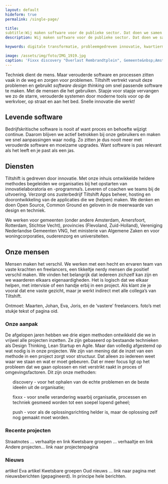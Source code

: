```yaml
---
layout: default
hideform: true
permalink: /single-page/

title: 
subtitle:Wij maken software voor de publieke sector. Dat doen we samen met de mensen die onze software gebruiken.
description: Wij maken software voor de publieke sector. Dat doen we samen met de mensen die onze software gebruiken.

keywords: digitale transformatie, probleemgedreven innovatie, kwartiermaker, human centered design, software design thinking, service design, lean startup, lean ux, agile development, xp, scrum, labs, apps, projecten, advies, consultancy, overheid, overheden, publieke sector, mens centraal, common ground, open source, creative commons, creative thinking, open collaboration, Fixxx, Push

image: /assets/img/foto/IMG_1919.jpg
caption: 'Fixxx discovery "Overlast Rembrandtplein", Gemeente&nbsp;Amsterdam'
---
```

<a name="Wat we doen"/>
Techniek dient de mens. Maar verouderde software en processen zitten vaak in de weg en zorgen voor problemen. Tiltshift vertrekt vanuit deze problemen en gebruikt <i>software design thinking</i> om snel passende software te maken. Met de mensen die het gebruiken. Stapje voor stapje vervangen we zo de starre, verouderde systemen door moderne tools voor op de werkvloer, op straat en aan het bed. Snelle innovatie die werkt!

## Levende software
Bedrijfskritische software is nooit af want proces en behoefte wijzigt continue. Daarom blijven we actief betrokken bij onze gebruikers en maken we snel aanpassingen waar nodig. Zo zitten je dus nooit meer met verouderde software en moeizame upgrades. Want software is pas relevant als het leeft en je past als een jas.

## Diensten
Tiltshift is gedreven door innovatie. Met onze inhuis ontwikkelde heldere methodes begeleiden we organisaties bij het opstarten van innovatielaboratoria en -programma’s. Leveren of coachen we teams bij de uitvoering. Verzorgt ons zusterbedrijf Tiltshift Apps beheer, hosting en doorontwikkeling van de applicaties die we (helpen) maken. We denken en doen Open Source, Common Ground en geloven in de meerwaarde van design en techniek. 

We werken voor gemeenten (onder andere Amsterdam, Amersfoort, Rotterdam, Stichtse Vecht), provincies (Flevoland, Zuid-Holland), Vereniging Nederlandse Gemeenten VNG, het ministerie van Algemene Zaken en voor woningcorporaties, ouderenzorg en universiteiten. 

## Onze mensen
Mensen maken het verschil. We werken met een hecht en ervaren team van vaste krachten en freelancers, een tikkeltje nerdy mensen die positief verschil maken. We vinden het belangrijk dat iedereen zichzelf kan zijn en we waarderen elkaars eigenaardigheden. Het is logisch dat we elkaar helpen, met intervisie of een handje erbij in een project. Als klant zie je vooral dat ene vaste gezicht, maar je werkt indirect met alle collega’s van Tiltshift. 

Ontmoet: Maarten, Johan, Eva, Joris, en de ‘vastere’ freelancers. foto’s met stukje tekst of pagina oid. 

### Onze aanpak
De afgelopen jaren hebben we drie eigen methoden ontwikkeld die we in vrijwel alle projecten inzetten. Ze zijn gebaseerd op bestaande technieken als Design Thinking, Lean Startup en Agile. Maar dan volledig afgestemd op wat nodig is in onze projecten. We zijn van mening dat de inzet van een methode in een project zorgt voor structuur. Dat alleen zo iedereen weet waar we staan en wat er moet gebeuren. Dat er meer focus ligt op het probleem dat we gaan oplossen en niet verstrikt raakt in proces of omgevingsfactoren. Dit zijn onze methoden:
<ul>discovery - voor het ophalen van de echte problemen en de beste ideeën uit de organisatie;</ul>
<ul>fixxx - voor snelle verandering waarbij organisatie, processen en techniek gesmeed worden tot een soepel lopend geheel;</ul>
<ul>push - voor als de oplossingsrichting helder is, maar de oplossing zelf nog gemaakt moet worden.</ul>

### Recente projecten
Straatnotes … verhaaltje en link
Kwetsbare groepen … verhaaltje en link
Andere projecten… link naar projectenpagina

### Nieuws
artikel Eva
artikel Kwetsbare groepen
Oud nieuws … link naar pagina met nieuwsberichten (gepagineerd). In principe hele berichten. 

